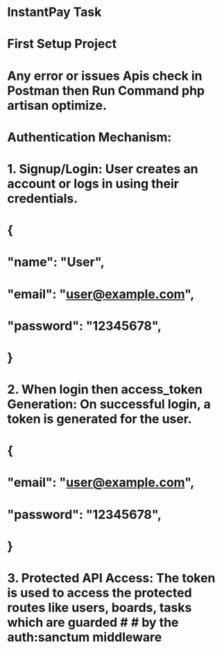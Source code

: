 # InstantPay Task

# First Setup Project

# Any error or issues Apis check in Postman then Run Command php artisan optimize.

# Authentication Mechanism:
#
# 1. Signup/Login: User creates an account or logs in using their credentials.
# {
#    "name": "User",
#    "email": "user@example.com",
#   "password": "12345678",
# }

#
# 2. When login then access_token Generation: On successful login, a token is generated for the user.
# {
#    "email": "user@example.com",
#    "password": "12345678",
# }
#
# 3. Protected API Access: The token is used to access the protected routes like users, boards, tasks which are guarded # # by the auth:sanctum middleware
#
#

